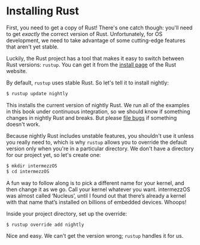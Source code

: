 # Installing Rust

First, you need to get a copy of Rust! There's one catch though: you'll need to
get _exactly_ the correct version of Rust. Unfortunately, for OS development,
we need to take advantage of some cutting-edge features that aren't yet stable.

Luckily, the Rust project has a tool that makes it easy to switch between Rust
versions: `rustup`. You can get it from the [install
page](http://rust-lang.org/install.html) of the Rust website.

By default, `rustup` uses stable Rust. So let's tell it to install nightly:

```bash
$ rustup update nightly
```

This installs the current version of nightly Rust. We run all of the examples
in this book under continuous integration, so we should know if something
changes in nightly Rust and breaks. But please [file bugs] if something doesn't
work.

[file bugs]: https://github.com/intermezzOS/book/issues/new

Because nightly Rust includes unstable features, you shouldn't use it unless
you really need to, which is why `rustup` allows you to override the default
version only when you're in a particular directory. We don't have a directory
for our project yet, so let's create one:

```bash
$ mkdir intermezzOS
$ cd intermezzOS
```

A fun way to follow along is to pick a different name for your kernel, and
then change it as we go. Call your kernel whatever you want. intermezzOS was
almost called ‘Nucleus’, until I found out that there’s already a kernel with
that name that’s installed on billions of embedded devices. Whoops!

Inside your project directory, set up the override:

```bash
$ rustup override add nightly
```

Nice and easy. We can't get the version wrong; `rustup` handles it for us.
